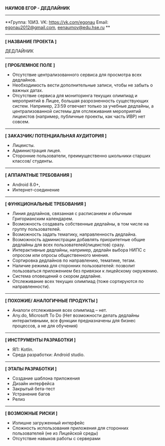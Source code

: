 **НАУМОВ ЕГОР - ДЕДЛАЙНИК**
***
**Группа: 10И3.
VK: https://vk.com/egonau
Email: egonau2012@gmail.com, 
			 eenaumov@edu.hse.ru
**
***
**[ НАЗВАНИЕ ПРОЕКТА ]**

ДЕДЛАЙНИК
***
**[ ПРОБЛЕМНОЕ ПОЛЕ ]**

*	Отсутствие централизованного сервиса для просмотра всех дедлайнов.
*	Необходимость вести дополнительные записи, чтобы не забыть о важных датах.
*	Отсутствие сервиса для мониторинга текущих олимпиад и мероприятий в Лицее, большая разрозненность существующих систем. Например, 23:59 отвечает только за учебные дедлайны, а централизованной системы для отслеживания мероприятий лицеистов (например, публичные проекты, как часть ИВР) нет совсем.
***
**[ ЗАКАЗЧИК/ ПОТЕНЦИАЛЬНАЯ АУДИТОРИЯ ]**

*	Лицеисты.
*	Администрация лицея.
*	Сторонние пользователи, преимущественно школьники старших классов/ студенты.
***
**[ АППАРАТНЫЕ ТРЕБОВАНИЯ ]**

*	Android 8.0+, 
*	Интернет-соединение
***
**[ ФУНКЦИОНАЛЬНЫЕ ТРЕБОВАНИЯ ]**

*	Линия дедлайнов, связанная с расписанием и обычным Григорианским календарем.
*	Возможность создавать собственные дедлайны, в том числе на группу пользователей.
*	Возможность задать тематику, направленность дедлайна.
*	Возможность администрации добавлять приоритетные общие дедлайны для всех пользователей(лицеистов) сразу.
*	Интерактивные дедлайны, например, дедлайн выбора НИПС с опросом или опросы общественного мнения.
*	Сортировка дедлайнов по направлению, тематике, тегам.
*	Наличие режима для сторонних пользователей: позволит пользоваться приложением без привязки к лицейскому окружению.
*	Система оповещений о скором дедлайне.
*	Отслеживание всех текущих олимпиад (тоже сортируются по направленности).
***
**[ ПОХОЖИЕ/ АНАЛОГИЧНЫЕ ПРОДУКТЫ ]**

*	Аналоги отслеживания всех олимпиад – нет.
*	Any.do, Microsoft To Do (Нет возможности делать дедлайны интерактивными, все функции предназначены для бизнес процессов, а не для обучения)
***
**[ ИНСТРУМЕНТЫ РАЗРАБОТКИ ]**

*	ЯП: Kotlin.
*	Среда разработки: Android studio.
***
**[ ЭТАПЫ РАЗРАБОТКИ ]**

*	Создание шаблона приложения
*	Дизайн интерфейса
*	Закрытый бета-тест 
*	Устранение багов
*	Релиз
***
**[ ВОЗМОЖНЫЕ РИСКИ ]**

*	Излишне загруженный интерфейс
*	Сложность использования приложения для сторонних пользователей (не из Лицейской среды)
*	Отсутствие навыков работы с серверами

